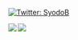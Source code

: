 <p>
  <a href="https://twitter.com/okinaKina" target="_blank">
    <img alt="Twitter: SyodoB" src="https://img.shields.io/twitter/follow/okinakina.svg?style=social" />
  </a>
</p>

<a href="https://github.com/Okina-kina/github-readme-stats">
  <img align="left" src="https://github-readme-stats.vercel.app/api?username=okina-kina&show_icons=true&theme=cobalt" />
</a>
<a href="https://github.com/Okina-kina/github-readme-stats">
  <img align="left" src="https://github-readme-stats.vercel.app/api/top-langs/?username=okina-kina&theme=cobalt" />
</a>
